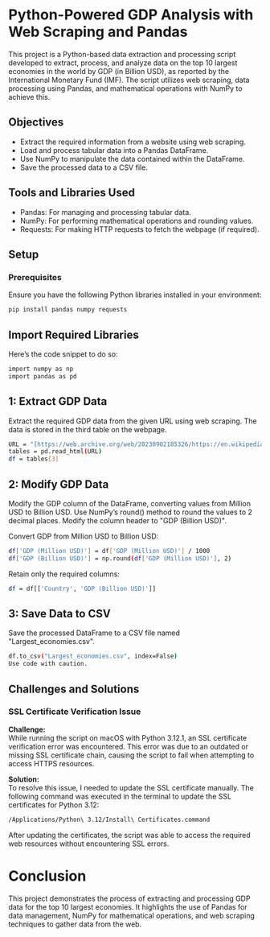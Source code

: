 # Python-Powered GDP Analysis with Web Scraping and Pandas

This project is a Python-based data extraction and processing script developed to extract, process, and analyze data on the top 10 largest economies in the world by GDP (in Billion USD), as reported by the International Monetary Fund (IMF). The script utilizes web scraping, data processing using Pandas, and mathematical operations with NumPy to achieve this.

## Objectives

* Extract the required information from a website using web scraping.
* Load and process tabular data into a Pandas DataFrame.
* Use NumPy to manipulate the data contained within the DataFrame.
* Save the processed data to a CSV file.

## Tools and Libraries Used

* Pandas: For managing and processing tabular data.
* NumPy: For performing mathematical operations and rounding values.
* Requests: For making HTTP requests to fetch the webpage (if required).

## Setup

### Prerequisites

Ensure you have the following Python libraries installed in your environment:

```bash
pip install pandas numpy requests
```

## Import Required Libraries
Here’s the code snippet to do so:

```bash
import numpy as np
import pandas as pd
```

## 1: Extract GDP Data
Extract the required GDP data from the given URL using web scraping. The data is stored in the third table on the webpage.

```bash
URL = "[https://web.archive.org/web/20230902185326/https://en.wikipedia.org/wiki/List_of_countries_by_GDP_%28nominal%29](https://web.archive.org/web/20230902185326/https://en.wikipedia.org/wiki/List_of_countries_by_GDP_%28nominal%29)"
tables = pd.read_html(URL)
df = tables[3]
```

## 2: Modify GDP Data
Modify the GDP column of the DataFrame, converting values from Million USD to Billion USD. Use NumPy’s round() method to round the values to 2 decimal places. Modify the column header to "GDP (Billion USD)".

Convert GDP from Million USD to Billion USD:

```bash
df['GDP (Million USD)'] = df['GDP (Million USD)'] / 1000
df['GDP (Billion USD)'] = np.round(df['GDP (Million USD)'], 2)
```

Retain only the required columns:

```bash
df = df[['Country', 'GDP (Billion USD)']]
```

## 3: Save Data to CSV
Save the processed DataFrame to a CSV file named "Largest_economies.csv".

```bash
df.to_csv("Largest_economies.csv", index=False)
Use code with caution.
```

## Challenges and Solutions

### SSL Certificate Verification Issue

**Challenge:**  
While running the script on macOS with Python 3.12.1, an SSL certificate verification error was encountered. This error was due to an outdated or missing SSL certificate chain, causing the script to fail when attempting to access HTTPS resources.

**Solution:**  
To resolve this issue, I needed to update the SSL certificate manually. The following command was executed in the terminal to update the SSL certificates for Python 3.12:

```bash
/Applications/Python\ 3.12/Install\ Certificates.command
```

After updating the certificates, the script was able to access the required web resources without encountering SSL errors.

# Conclusion
This project demonstrates the process of extracting and processing GDP data for the top 10 largest economies. It highlights the use of Pandas for data management, NumPy for mathematical operations, and web scraping techniques to gather data from the web.
